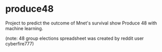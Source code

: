 # produce48

Project to predict the outcome of Mnet's survival show Produce 48 with machine learning.

(note: 48 group elections spreadsheet was created by reddit user cyberfire777)
